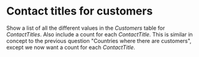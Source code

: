 # Contact titles for customers

Show a list of all the different values in the *Customers* table for *ContactTitles*. Also include a count for each *ContactTitle*. This is similar in concept to the previous question "Countries where there are customers", except we now want a count for each *ContactTitle*.
